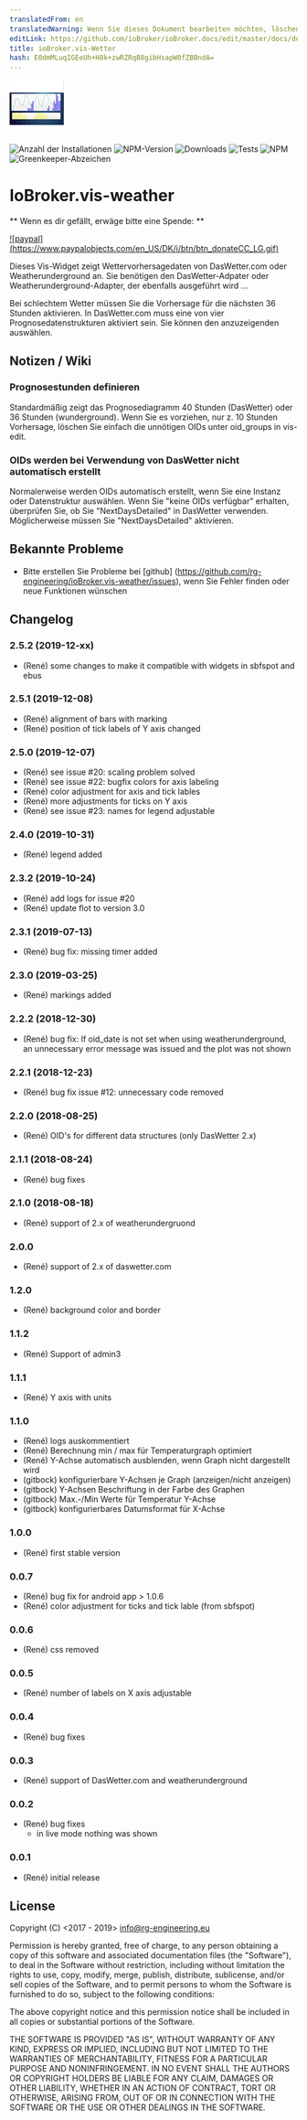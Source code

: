 ```yaml
---
translatedFrom: en
translatedWarning: Wenn Sie dieses Dokument bearbeiten möchten, löschen Sie bitte das Feld "translationsFrom". Andernfalls wird dieses Dokument automatisch erneut übersetzt
editLink: https://github.com/ioBroker/ioBroker.docs/edit/master/docs/de/adapterref/iobroker.vis-weather/README.md
title: ioBroker.vis-Wetter
hash: E0dmMLuqIGEeUh+H8k+zwRZRqB8gibHsapW0fZBBndA=
---
```

![Logo](../../../en/adapterref/iobroker.vis-weather/admin/vis-weather.png)

![Anzahl der Installationen](http://iobroker.live/badges/vis-weather-stable.svg)
![NPM-Version](https://img.shields.io/npm/v/iobroker.vis-weather.svg)
![Downloads](https://img.shields.io/npm/dm/iobroker.vis-weather.svg)
![Tests](https://travis-ci.org/rg-engineering/ioBroker.vis-weather.svg?branch=master)
![NPM](https://nodei.co/npm/iobroker.vis-weather.png?downloads=true)
![Greenkeeper-Abzeichen](https://badges.greenkeeper.io/rg-engineering/ioBroker.vis-weather.svg)

# IoBroker.vis-weather
** Wenn es dir gefällt, erwäge bitte eine Spende: **

[![paypal] (https://www.paypalobjects.com/en_US/DK/i/btn/btn_donateCC_LG.gif)](https://www.paypal.com/cgi-bin/webscr?cmd=_s-xclick&hosted_button_id=YBAZTEBT9SYC2&source=url)

Dieses Vis-Widget zeigt Wettervorhersagedaten von DasWetter.com oder Weatherunderground an. Sie benötigen den DasWetter-Adpater oder Weatherunderground-Adapter, der ebenfalls ausgeführt wird ...

Bei schlechtem Wetter müssen Sie die Vorhersage für die nächsten 36 Stunden aktivieren.
In DasWetter.com muss eine von vier Prognosedatenstrukturen aktiviert sein. Sie können den anzuzeigenden auswählen.

## Notizen / Wiki
### Prognosestunden definieren
Standardmäßig zeigt das Prognosediagramm 40 Stunden (DasWetter) oder 36 Stunden (wunderground). Wenn Sie es vorziehen, nur z. 10 Stunden Vorhersage, löschen Sie einfach die unnötigen OIDs unter oid_groups in vis-edit.

### OIDs werden bei Verwendung von DasWetter nicht automatisch erstellt
Normalerweise werden OIDs automatisch erstellt, wenn Sie eine Instanz oder Datenstruktur auswählen. Wenn Sie "keine OIDs verfügbar" erhalten, überprüfen Sie, ob Sie "NextDaysDetailed" in DasWetter verwenden.
Möglicherweise müssen Sie "NextDaysDetailed" aktivieren.

## Bekannte Probleme
* Bitte erstellen Sie Probleme bei [github] (https://github.com/rg-engineering/ioBroker.vis-weather/issues), wenn Sie Fehler finden oder neue Funktionen wünschen

## Changelog


### 2.5.2 (2019-12-xx)
* (René) some changes to make it compatible with widgets in sbfspot and ebus

### 2.5.1 (2019-12-08)
* (René) alignment of bars with marking
* (René) position of tick labels of Y axis changed

### 2.5.0 (2019-12-07)
* (René) see issue #20: scaling problem solved 
* (René) see issue #22: bugfix colors for axis labeling 
* (René) color adjustment for axis and tick lables 
* (René) more adjustments for ticks on Y axis
* (René) see issue #23: names for legend adjustable

### 2.4.0 (2019-10-31)
* (René) legend added

### 2.3.2 (2019-10-24)
* (René) add logs for issue #20
* (René) update flot to version 3.0

### 2.3.1 (2019-07-13)
* (René) bug fix: missing timer added

### 2.3.0 (2019-03-25)
* (René) markings added

### 2.2.2 (2018-12-30)
* (René) bug fix: If oid_date is not set when using weatherunderground, an unnecessary error message was issued and the plot was not shown

### 2.2.1 (2018-12-23)
* (René) bug fix issue #12: unnecessary code removed

### 2.2.0 (2018-08-25)
* (René) OID's for different data structures (only DasWetter 2.x)

### 2.1.1 (2018-08-24)
* (René) bug fixes

### 2.1.0 (2018-08-18)
* (René) support of 2.x of weatherundergruond

### 2.0.0
* (René) support of 2.x of daswetter.com

### 1.2.0
* (René) background color and border

### 1.1.2
* (René) Support of admin3

### 1.1.1
* (René) Y axis with units

### 1.1.0
* (René) logs auskommentiert
* (René) Berechnung min / max für Temperaturgraph optimiert
* (René) Y-Achse automatisch ausblenden, wenn Graph nicht dargestellt wird
* (gitbock) konfigurierbare Y-Achsen je Graph (anzeigen/nicht anzeigen)
* (gitbock) Y-Achsen Beschriftung in der Farbe des Graphen
* (gitbock) Max.-/Min Werte für Temperatur Y-Achse
* (gitbock) konfigurierbares Datumsformat für X-Achse

### 1.0.0
* (René) first stable version

### 0.0.7
* (René) bug fix for android app > 1.0.6
* (René) color adjustment for ticks and tick lable (from sbfspot)

### 0.0.6
* (René) css removed

### 0.0.5
* (René) number of labels on X axis adjustable

### 0.0.4
* (René) bug fixes

### 0.0.3
* (René) support of DasWetter.com and weatherunderground

### 0.0.2
* (René) bug fixes
	- in live mode nothing was shown

### 0.0.1
* (René) initial release

## License
Copyright (C) <2017 - 2019>  <info@rg-engineering.eu>

Permission is hereby granted, free of charge, to any person obtaining a copy of this software and associated documentation files (the "Software"), to deal in the Software without restriction, including without limitation the rights to use, copy, modify, merge, publish, distribute, sublicense, and/or sell copies of the Software, and to permit persons to whom the Software is furnished to do so, subject to the following conditions:

The above copyright notice and this permission notice shall be included in all copies or substantial portions of the Software.

THE SOFTWARE IS PROVIDED "AS IS", WITHOUT WARRANTY OF ANY KIND, EXPRESS OR IMPLIED, INCLUDING BUT NOT LIMITED TO THE WARRANTIES OF MERCHANTABILITY, FITNESS FOR A PARTICULAR PURPOSE AND NONINFRINGEMENT. IN NO EVENT SHALL THE AUTHORS OR COPYRIGHT HOLDERS BE LIABLE FOR ANY CLAIM, DAMAGES OR OTHER LIABILITY, WHETHER IN AN ACTION OF CONTRACT, TORT OR OTHERWISE, ARISING FROM, OUT OF OR IN CONNECTION WITH THE SOFTWARE OR THE USE OR OTHER DEALINGS IN THE SOFTWARE.
